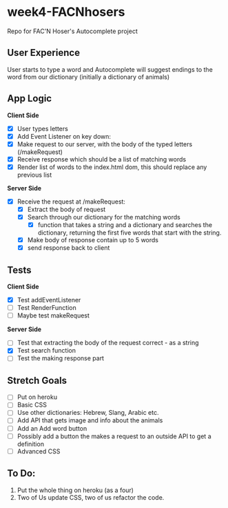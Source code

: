 # week4-FACNhosers
Repo for FAC'N Hoser's Autocomplete project

## User Experience

User starts to type a word and Autocomplete will suggest endings to the word from our dictionary (initially a dictionary of animals)

## App Logic

**Client Side**
 - [x] User types letters
 - [x] Add Event Listener on key down:
  - [x] Make request to our server, with the body of the typed letters (/makeRequest)
  - [x] Receive response which should be a list of matching words
  - [x] Render list of words to the index.html dom, this should replace any previous list

**Server Side**
- [x] Receive the request at /makeRequest:
  - [x] Extract the body of request
  - [x] Search through our dictionary for the matching words
    - [x] function that takes a string and a dictionary and searches the dictionary, returning the first five words that start with the string.
  - [x] Make body of response contain up to 5 words
  - [x] send response back to client

## Tests

**Client Side**
  - [x] Test addEventListener
  - [ ] Test RenderFunction
  - [ ] Maybe test makeRequest

**Server Side**
  - [ ] Test that extracting the body of the request correct - as a string
  - [x] Test search function
  - [ ] Test the making response part

## Stretch Goals

- [ ] Put on heroku
- [ ] Basic CSS
- [ ] Use other dictionaries: Hebrew, Slang, Arabic etc.
- [ ] Add API that gets image and info about the animals
- [ ] Add an Add word button
- [ ] Possibly add a button the makes a request to an outside API to get a definition
- [ ] Advanced CSS

## To Do:

1. Put the whole thing on heroku (as a four)
2. Two of Us update CSS, two of us refactor the code.
